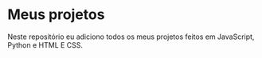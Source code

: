 # Meus projetos

Neste repositório eu adiciono todos os meus projetos feitos em JavaScript, Python e HTML E CSS.
